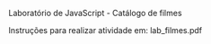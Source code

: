 Laboratório de JavaScript - Catálogo de filmes

Instruções para realizar atividade em: lab_filmes.pdf
